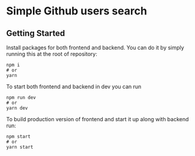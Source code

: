 # Simple Github users search

## Getting Started

Install packages for both frontend and backend. You can do it by simply running this at the root of repository:
```shell
npm i
# or
yarn
```

To start both frontend and backend in dev you can run
```shell
npm run dev
# or
yarn dev
```

To build production version of frontend and start it up along with backend run:
```shell
npm start
# or
yarn start
```

